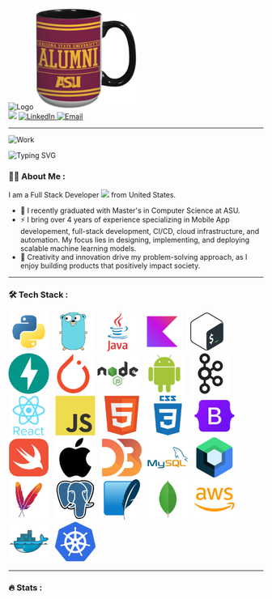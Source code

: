 <div style="display: inline-block;">
  <img class="center" alt="Logo" src="https://scalebranding.com/wp-content/uploads/2021/07/db-fem-page001.jpg" width="230" height="200" />
  <img class="center" src="assets/ASU alum.jpg" width="200" height="200" />

</div>

<br/>

<div id="badges">
   <a href="https://visitorbadge.io/status?path=https%3A%2F%2Fgithub.com%2Fdsbhalla"><img src="https://api.visitorbadge.io/api/visitors?path=https%3A%2F%2Fgithub.com%2Fdsbhalla&label=VISITORS&countColor=%23263759" /></a>
	<a href="https://www.linkedin.com/in/daljitsinghbhalla/" target="_blank">
		<img alt="LinkedIn" src="https://img.shields.io/badge/LinkedIn-0077B5?style=for-the-badge&logo=linkedin&logoColor=white" />
	</a>
	<a href="mailto:dbhalla@asu.edu">
		<img alt="Email" src="https://img.shields.io/badge/Gmail-D14836?style=for-the-badge&logo=gmail&logoColor=white"/>
	</a>
<!-- <a href="https://shikhar97.github.io/" target="_blank">
	<img height="100%" alt="Portfolio" src="https://img.shields.io/badge/portfolio-black?style=for-the-badge&logo=About.me&logoColor=white"/> -->
</a>
</div>

<hr/>
<p>
  <img src="https://media.giphy.com/media/v1.Y2lkPTc5MGI3NjExcnN5cGc1MHRyODFzYW1zbmVrdGc3M2M3bDVzOHF6N2I3azF3c29jeSZlcD12MV9pbnRlcm5hbF9naWZfYnlfaWQmY3Q9Zw/Bs7JVM14t6ABSSgiAW/giphy.gif" width="220" height="200" alt="Work"/>
</p>

<p>
<img src="https://readme-typing-svg.herokuapp.com?font=JetBrains+Mono&pause=1000&color=8B0000&random=false&width=350&lines=Hi+there!++%F0%9F%91%8B++;I+am+Daljit+Singh+Bhalla.;CS+Grad+%7C+ASU+Alumni;+Software+Engineer" alt="Typing SVG" />
</p>


### :man_technologist: About Me :
I am a Full Stack Developer <img src="https://media.giphy.com/media/WUlplcMpOCEmTGBtBW/giphy.gif" width="30"> from United States.

- :telescope: I recently graduated with Master's in Computer Science at ASU.
- :zap: I bring over 4 years of experience specializing in Mobile App developement, full-stack development, CI/CD, cloud infrastructure, and automation. My focus lies in designing, implementing, and deploying scalable machine learning models.
- :seedling: Creativity and innovation drive my problem-solving approach, as I enjoy building products that positively impact society.

---

### :hammer_and_wrench: Tech Stack :

<div>
  <img src="https://github.com/devicons/devicon/blob/master/icons/python/python-original.svg" title="Python" alt="Python" width="80" height="80"/>&nbsp;
  <img src="https://github.com/devicons/devicon/blob/master/icons/go/go-original.svg" title="Go" alt="Go" width="80" height="80"/>&nbsp;
  <img src="https://github.com/devicons/devicon/blob/master/icons/java/java-original-wordmark.svg" title="Java" alt="Java" width="80" height="80"/>&nbsp;
  <img src="https://github.com/devicons/devicon/blob/master/icons/kotlin/kotlin-original.svg" title="Kotlin" alt="Kotlin" width="80" height="80"/>&nbsp;
  <img src="https://github.com/devicons/devicon/blob/master/icons/bash/bash-original.svg" title="Bash" alt="Bash" width="80" height="80"/>&nbsp;
<img src="https://github.com/devicons/devicon/blob/master/icons/fastapi/fastapi-original.svg" title="FASTApi" alt="FASTApi" width="80" height="80"/>&nbsp;
<img src="https://github.com/devicons/devicon/blob/master/icons/pytorch/pytorch-original.svg" title="Pytorch" alt="Pytorch" width="80" height="80"/>&nbsp;



<img src="https://github.com/devicons/devicon/blob/master/icons/nodejs/nodejs-original-wordmark.svg" title="NodeJS" alt="NodeJS" width="80" height="80"/>
&nbsp;
<img src="https://github.com/devicons/devicon/blob/master/icons/android/android-original.svg" title="Next.js" alt="Next.js" width="80" height="80"/>
&nbsp;
<img src="https://github.com/devicons/devicon/blob/master/icons/apachekafka/apachekafka-original.svg" title="Next.js" alt="Next.js" width="80" height="80"/>
&nbsp;

<img src="https://github.com/devicons/devicon/blob/master/icons/react/react-original-wordmark.svg" title="React.js" alt="React.js" width="80" height="80"/>
&nbsp;
<img src="https://github.com/devicons/devicon/blob/master/icons/javascript/javascript-original.svg" title="JavaScript" alt="JavaScript" width="80" height="80"/>
&nbsp;
<img src="https://github.com/devicons/devicon/blob/master/icons/html5/html5-original.svg" title="HTML5" alt="HTML5" width="80" height="80"/>
&nbsp;
<img src="https://github.com/devicons/devicon/blob/master/icons/css3/css3-plain-wordmark.svg"  title="CSS3" alt="CSS3" width="80" height="80"/>
&nbsp;
<img src="https://github.com/devicons/devicon/blob/master/icons/bootstrap/bootstrap-original.svg" title="Bootstrap" alt="Bootstrap" width="80" height="80"/>
&nbsp;
<img src="https://github.com/devicons/devicon/blob/master/icons/swift/swift-original.svg" title="Material UI" alt="Material UI" width="80" height="80"/>
&nbsp;
<img src="https://github.com/devicons/devicon/blob/master/icons/apple/apple-original.svg" title="Next.js" alt="Next.js" width="80" height="80"/>
&nbsp;
<img src="https://github.com/devicons/devicon/blob/master/icons/d3js/d3js-original.svg" title="D3.js" alt="D3.js" width="80" height="80"/>
&nbsp;
<img src="https://github.com/devicons/devicon/blob/master/icons/mysql/mysql-original-wordmark.svg" title="MySQL"  alt="MySQL" width="80" height="80"/>
&nbsp;
<img src="https://github.com/devicons/devicon/blob/master/icons/jetpackcompose/jetpackcompose-original.svg" title="MySQL"  alt="MySQL" width="80" height="80"/>
&nbsp;

<img src="https://github.com/devicons/devicon/blob/master/icons/maven/maven-original.svg" title="MySQL"  alt="MySQL" width="80" height="80"/>
&nbsp;
<img src="https://github.com/devicons/devicon/blob/master/icons/postgresql/postgresql-original.svg" title="MySQL"  alt="MySQL" width="80" height="80"/>
&nbsp;
<img src="https://github.com/devicons/devicon/blob/master/icons/sqlite/sqlite-original.svg" title="MySQL"  alt="MySQL" width="80" height="80"/>
&nbsp;

<img src="https://github.com/devicons/devicon/blob/master/icons/mongodb/mongodb-original.svg" title="MongoDB"  alt="MongoDB" width="80" height="80"/>
&nbsp;
<img src="https://github.com/devicons/devicon/blob/master/icons/amazonwebservices/amazonwebservices-plain-wordmark.svg" title="AWS" alt="AWS" width="80" height="80"/>
&nbsp;
<img src="https://github.com/devicons/devicon/blob/master/icons/docker/docker-original.svg" title="Docker" alt="Docker" width="80" height="80"/>
&nbsp;
<img src="https://github.com/devicons/devicon/blob/master/icons/kubernetes/kubernetes-original.svg" title="K8s" alt="K8s" width="80" height="80"/>
&nbsp;
</div>

---
### :fire: Stats :

<!-- [![GitHub Streak](https://github-readme-streak-stats-salesp07.vercel.app?user=Shikhar97&theme=tokyonight&hide_border=true)](https://git.io/streak-stats)

[![Top Langs](https://github-readme-stats.vercel.app/api/top-langs/?username=Shikhar97&layout=compact&theme=tokyonight)](https://github.com/anuraghazra/github-readme-stats)

![Shikhar's GitHub stats](https://github-readme-stats.vercel.app/api?username=Shikhar97&show_icons=true&theme=tokyonight) -->
